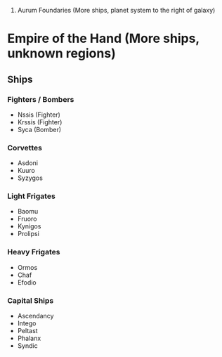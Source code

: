 1. Aurum Foundaries (More ships, planet system to the right of galaxy)

# Empire of the Hand (More ships, unknown regions)

## Ships

### Fighters / Bombers

- Nssis (Fighter)
- Krssis (Fighter)
- Syca (Bomber)

### Corvettes

- Asdoni
- Kuuro
- Syzygos

### Light Frigates

- Baomu
- Fruoro
- Kynigos
- Prolipsi

### Heavy Frigates

- Ormos
- Chaf
- Efodio

### Capital Ships

- Ascendancy
- Intego
- Peltast
- Phalanx
- Syndic
